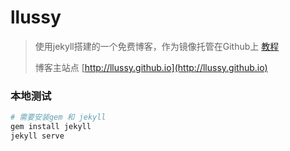 # llussy


> 使用jekyll搭建的一个免费博客，作为镜像托管在Github上 [教程](https://github.com/Huxpro/huxpro.github.io)
>
> 博客主站点  [http://llussy.github.io](http://llussy.github.io)


### 本地测试
```bash
# 需要安装gem 和 jekyll
gem install jekyll
jekyll serve
```

